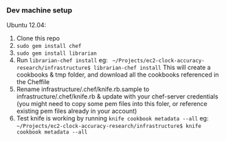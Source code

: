 ### Dev machine setup

Ubuntu 12.04:

1.  Clone this repo
1.  ```sudo gem install chef```
1.  ```sudo gem install librarian```
1.  Run ```librarian-chef install``` 
	eg: ``` ~/Projects/ec2-clock-accuracy-research/infrastructure$ librarian-chef install```
    This will create a cookbooks & tmp folder, and download all the cookbooks referenced in the Cheffile
1.  Rename infrastructure/.chef/knife.rb.sample to infrastructure/.chef/knife.rb & update with your chef-server credentials (you might need to copy some pem files into this foler, or reference existing pem files already in your account)
1.  Test knife is working by running  ```knife cookbook metadata --all``` 
    eg: ```~/Projects/ec2-clock-accuracy-research/infrastructure$ knife cookbook metadata --all```


    
